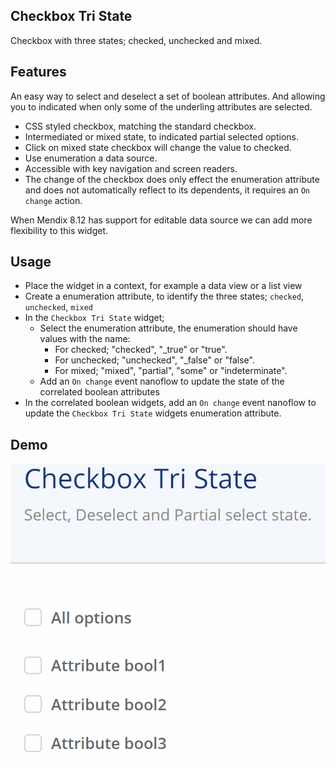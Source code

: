 ## Checkbox Tri State

Checkbox with three states; checked, unchecked and mixed.

## Features

An easy way to select and deselect a set of boolean attributes. And allowing you to indicated when only some of the
underling attributes are selected.

-   CSS styled checkbox, matching the standard checkbox.
-   Intermediated or mixed state, to indicated partial selected options.
-   Click on mixed state checkbox will change the value to checked.
-   Use enumeration a data source.
-   Accessible with key navigation and screen readers.
-   The change of the checkbox does only effect the enumeration attribute and does not automatically reflect to its dependents, it requires an `On change` action.

When Mendix 8.12 has support for editable data source we can add more flexibility to this widget.

## Usage

-   Place the widget in a context, for example a data view or a list view
-   Create a enumeration attribute, to identify the three states; `checked`, `unchecked`, `mixed`
-   In the `Checkbox Tri State` widget;
    -   Select the enumeration attribute, the enumeration should have values with the name:
        - For checked; "checked", "_true" or "true".
        - For unchecked; "unchecked", "_false" or "false".
        - For mixed; "mixed", "partial", "some" or "indeterminate".
    -   Add an `On change` event nanoflow to update the state of the correlated boolean attributes
-   In the correlated boolean widgets, add an `On change` event nanoflow to update the `Checkbox Tri State` widgets enumeration attribute.

## Demo

![Checkbox tri state](./assets/checkbox-tri-state.gif)
